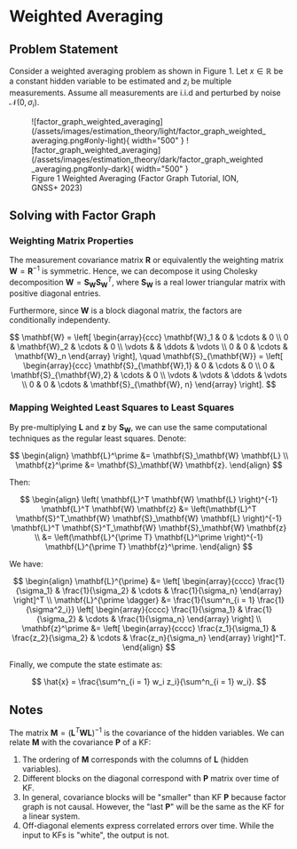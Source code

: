 # Weighted Averaging

## Problem Statement

Consider a weighted averaging problem as shown in Figure 1. Let $x \in \mathbb{R}$ be a constant hidden variable to be estimated and $z_i$ be multiple measurements. Assume all measurements are i.i.d and perturbed by noise $\mathcal{N}(0, \sigma_i)$.

<figure markdown>
  ![factor_graph_weighted_averaging](/assets/images/estimation_theory/light/factor_graph_weighted_averaging.png#only-light){ width="500" }
  ![factor_graph_weighted_averaging](/assets/images/estimation_theory/dark/factor_graph_weighted_averaging.png#only-dark){ width="500" }
  <figcaption>Figure 1 Weighted Averaging (Factor Graph Tutorial, ION, GNSS+ 2023)</figcaption>
</figure>

## Solving with Factor Graph

### Weighting Matrix Properties

The measurement covariance matrix $\mathbf{R}$ or equivalently the weighting matrix $\mathbf{W} = \mathbf{R}^{-1}$ is symmetric. Hence, we can decompose it using Cholesky decomposition $\mathbf{W} = \mathbf{S}_{\mathbf{W}} \mathbf{S}^T_{\mathbf{W}}$, where $\mathbf{S}_{\mathbf{W}}$ is a real lower triangular matrix with positive diagonal entries.

Furthermore, since $\mathbf{W}$ is a block diagonal matrix, the factors are conditionally independenty.

$$
\mathbf{W} =
\left[
\begin{array}{ccc}
\mathbf{W}_1 & 0 & \cdots & 0 \\
0 & \mathbf{W}_2 & \cdots & 0 \\
\vdots & & \ddots & \vdots \\
0 & 0 & \cdots & \mathbf{W}_n
\end{array}
\right], \quad
\mathbf{S}_{\mathbf{W}} =
\left[
\begin{array}{ccc}
\mathbf{S}_{\mathbf{W},1} & 0 & \cdots & 0 \\
0 & \mathbf{S}_{\mathbf{W},2} & \cdots & 0 \\
\vdots & \vdots & \ddots & \vdots \\
0 & 0 & \cdots & \mathbf{S}_{\mathbf{W}, n}
\end{array}
\right].
$$

### Mapping Weighted Least Squares to Least Squares

By pre-multiplying $\mathbf{L}$ and $\mathbf{z}$ by $\mathbf{S}_\mathbf{W}$, we can use the same computational techniques as the regular least squares. Denote:

$$
\begin{align}
\mathbf{L}^\prime &= \mathbf{S}_\mathbf{W} \mathbf{L} \\
\mathbf{z}^\prime &= \mathbf{S}_\mathbf{W} \mathbf{z}.
\end{align}
$$

Then:

$$
\begin{align}
\left( \mathbf{L}^T \mathbf{W} \mathbf{L} \right)^{-1} \mathbf{L}^T \mathbf{W} \mathbf{z} &=
\left(\mathbf{L}^T \mathbf{S}^T_\mathbf{W} \mathbf{S}_\mathbf{W} \mathbf{L} \right)^{-1} \mathbf{L}^T \mathbf{S}^T_\mathbf{W} \mathbf{S}_\mathbf{W} \mathbf{z} \\
&= \left(\mathbf{L}^{\prime T} \mathbf{L}^\prime \right)^{-1} \mathbf{L}^{\prime T} \mathbf{z}^\prime.
\end{align}
$$

We have:

$$
\begin{align}
\mathbf{L}^{\prime} &=
\left[
\begin{array}{cccc}
\frac{1}{\sigma_1} & \frac{1}{\sigma_2} & \cdots & \frac{1}{\sigma_n}
\end{array}
\right]^T \\
\mathbf{L}^{\prime \dagger} &= \frac{1}{\sum^n_{i = 1} \frac{1}{\sigma^2_i}}
\left[
\begin{array}{cccc}
\frac{1}{\sigma_1} & \frac{1}{\sigma_2} & \cdots & \frac{1}{\sigma_n}
\end{array}
\right] \\
\mathbf{z}^\prime &=
\left[
\begin{array}{cccc}
\frac{z_1}{\sigma_1} & \frac{z_2}{\sigma_2} & \cdots & \frac{z_n}{\sigma_n}
\end{array}
\right]^T.
\end{align}
$$

Finally, we compute the state estimate as:

$$
\hat{x} = \frac{\sum^n_{i = 1} w_i z_i}{\sum^n_{i = 1} w_i}.
$$

## Notes

The matrix $\mathbf{M} = \left(\mathbf{L}^T \mathbf{W} \mathbf{L} \right)^{-1}$ is the covariance of the hidden variables. We can relate $\mathbf{M}$ with the covariance $\mathbf{P}$ of a KF:

1. The ordering of $\mathbf{M}$ corresponds with the columns of $\mathbf{L}$ (hidden variables).
2. Different blocks on the diagonal correspond with $\mathbf{P}$ matrix over time of KF.
3. In general, covariance blocks will be "smaller" than KF $\mathbf{P}$ because factor graph is not causal. However, the "last $\mathbf{P}$" will be the same as the KF for a linear system.
4. Off-diagonal elements express correlated errors over time. While the input to KFs is "white", the output is not.
